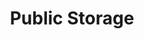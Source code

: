 ---
title: "Public Storage"
url: /phoenix/public-storage-north-black-canyon-highway-3/
shop: storage rental
---